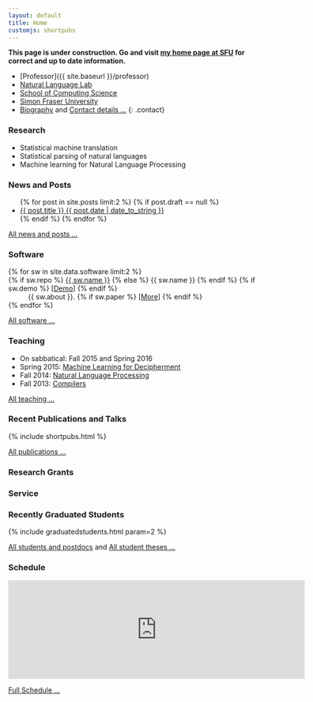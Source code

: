 ```yaml
---
layout: default
title: Home
customjs: shortpubs
---
```


**This page is under construction. Go and visit [my home page at SFU](http://www.cs.sfu.ca/~anoop/) for correct and up to date information.**

* [Professor]({{ site.baseurl }}/professor)
* [Natural Language Lab](http://natlang.cs.sfu.ca)
* [School of Computing Science](http://www.cs.sfu.ca/)
* [Simon Fraser University](http://www.sfu.ca)
* <span class="moreinfo"><a href="{{ site.baseurl }}/biography">Biography</a> and <a href="{{ site.baseurl }}/contact">Contact details ...</a></span>
{: .contact}

### Research

* Statistical machine translation
* Statistical parsing of natural languages
* Machine learning for Natural Language Processing

### News and Posts

<ul class="posts">
  {% for post in site.posts limit:2 %}
    {% if post.draft == null %}
      <li>
        <a href="{{ post.url }}">
          <div>
            <span class="title">{{ post.title }}</span>
            <span class="date">{{ post.date | date_to_string }}</span>
          </div>
        </a>
      </li>
    {% endif %}
  {% endfor %}
</ul>
<p><span class="moreinfo"><a href="{{ site.baseurl }}/news">All news and posts ...</a></span></p>

### Software

<dl>
{% for sw in site.data.software limit:2 %}
    <dt>
    {% if sw.repo %}
        <a href="{{ sw.repo }}">{{ sw.name }}</a>
    {% else %}
        {{ sw.name }}
    {% endif %}
    {% if sw.demo %}
        <span class="smaller">[<a href="{{ sw.demo }}">Demo</a>]</span>
    {% endif %}
    </dt>
    <dd>
    <span class="smaller">{{ sw.about }}</span>.
    {% if sw.paper %}
        <span class="smaller">[<a href="{{ sw.paper }}">More</a>]</span>
    {% endif %}
    </dd>
{% endfor %}
</dl>

<p><span class="moreinfo"><a href="{{ site.baseurl }}/software">All software ...</a></span></p>

### Teaching

* On sabbatical: Fall 2015 and Spring 2016
* Spring 2015: [Machine Learning for Decipherment](http://anoopsarkar.github.io/decipherment-class/)
* Fall 2014: [Natural Language Processing](http://anoopsarkar.github.io/nlp-class/)
* Fall 2013: [Compilers](http://www.cs.sfu.ca/~anoop/teaching/CMPT-379-Fall-2013/)
<p><span class="moreinfo"><a href="{{ site.baseurl }}/teaching">All teaching ...</a></span></p>

### Recent Publications and Talks

{% include shortpubs.html %}

<p><span class="moreinfo"><a href="{{ site.baseurl }}/publications">All publications ...</a></span></p>

### Research Grants

### Service

### Recently Graduated Students

{% include graduatedstudents.html param=2 %}

<p><span class="moreinfo"><a href="{{ site.baseurl }}/people">All students and postdocs</a> and <a href="{{ site.baseurl }}/theses">All student theses ...</a></span></p>

### Schedule

<iframe src="https://calendar.google.com/calendar/embed?showTitle=0&amp;showPrint=0&amp;showCalendars=0&amp;mode=AGENDA&amp;height=200&amp;wkst=1&amp;bgcolor=%23FFFFFF&amp;src=canadian%40holiday.calendar.google.com&amp;color=%235229A3&amp;src=l0fdahjlgf25v808cnsfp87b38%40group.calendar.google.com&amp;color=%2329527A&amp;src=gsrb686df4mefnaegqgs8kug8k%40group.calendar.google.com&amp;color=%23182C57&amp;src=qgs97od9ef8t1582k2rqomv5ho%40group.calendar.google.com&amp;color=%232952A3&amp;src=5r8pdvqu1avl1473japs3dcevg%40group.calendar.google.com&amp;color=%231B887A&amp;ctz=America%2FVancouver" style="border-width:0" width="600" height="200" frameborder="0" scrolling="no"></iframe>

<p><span class="moreinfo"><a href="{{ site.baseurl }}/schedule">Full Schedule ...</a></span></p>

